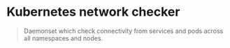 Kubernetes network checker
==========================

> Daemonset which check connectivity from services and pods across all
namespaces and nodes.
